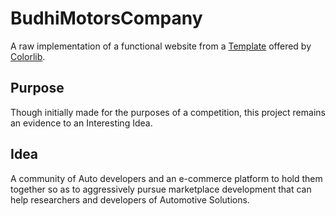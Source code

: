 # BudhiMotorsCompany
A raw implementation of a functional website from a [Template](https://colorlib.com/wp/template/fashi/) offered by [Colorlib](https://colorlib.com/wp/).

## Purpose
Though initially made for the purposes of a competition, this project remains an evidence to an Interesting Idea.

## Idea
A community of Auto developers and an e-commerce platform to hold them together so as to aggressively pursue marketplace development that can help researchers and developers of Automotive Solutions.

